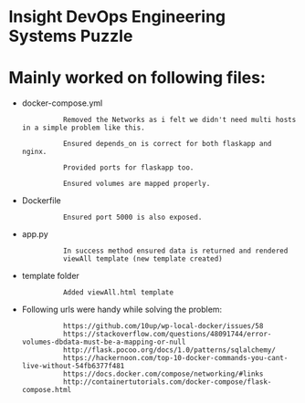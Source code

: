 # Insight DevOps Engineering Systems Puzzle


# Mainly worked on following files:

- docker-compose.yml


                Removed the Networks as i felt we didn't need multi hosts in a simple problem like this.
                
                Ensured depends_on is correct for both flaskapp and nginx.
                
                Provided ports for flaskapp too.
                
                Ensured volumes are mapped properly.
- Dockerfile
    
                Ensured port 5000 is also exposed.
                
                
- app.py
            
                In success method ensured data is returned and rendered 
                viewAll template (new template created) 
                

- template folder
      
      
                Added viewAll.html template
                
     
- Following urls were handy while solving the problem:

                https://github.com/10up/wp-local-docker/issues/58
                https://stackoverflow.com/questions/48091744/error-volumes-dbdata-must-be-a-mapping-or-null
                http://flask.pocoo.org/docs/1.0/patterns/sqlalchemy/
                https://hackernoon.com/top-10-docker-commands-you-cant-live-without-54fb6377f481
                https://docs.docker.com/compose/networking/#links
                http://containertutorials.com/docker-compose/flask-compose.html
                
                
                
                

